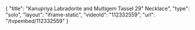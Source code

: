 {
    "title": "Kanupriya Labradorite and Multigem Tassel 29\" Necklace",
    "type": "solo",
    "layout": "iframe-static",
    "videoId": "112332559",
    "url": "\/tvpembed\/112332559"
}